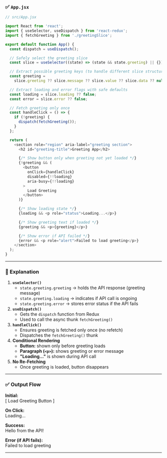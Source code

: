 ### ✅ `App.jsx`

```js
// src/App.jsx

import React from 'react';
import { useSelector, useDispatch } from 'react-redux';
import { fetchGreeting } from './greetingSlice';

export default function App() {
  const dispatch = useDispatch();

  // Safely select the greeting slice
  const slice = useSelector((state) => (state && state.greeting) || {});

  // Extract possible greeting keys (to handle different slice structures)
  const greeting =
    slice.greeting ?? slice.message ?? slice.value ?? slice.data ?? null;

  // Extract loading and error flags with safe defaults
  const loading = slice.loading ?? false;
  const error = slice.error ?? false;

  // Fetch greeting only once
  const handleClick = () => {
    if (!greeting) {
      dispatch(fetchGreeting());
    }
  };

  return (
    <section role="region" aria-label="greeting section">
      <h2 id="greeting-title">Greeting App</h2>

      {/* Show button only when greeting not yet loaded */}
      {!greeting && (
        <button
          onClick={handleClick}
          disabled={!!loading}
          aria-busy={!!loading}
        >
          Load Greeting
        </button>
      )}

      {/* Show loading state */}
      {loading && <p role="status">Loading...</p>}

      {/* Show greeting text if loaded */}
      {greeting && <p>{greeting}</p>}

      {/* Show error if API failed */}
      {error && <p role="alert">Failed to load greeting</p>}
    </section>
  );
}

```

---

### 🧠 Explanation

1. **`useSelector()`**
    - `state.greeting.greeting` → holds the API response (greeting message)
    - `state.greeting.loading` → indicates if API call is ongoing
    - `state.greeting.error` → stores error status if the API fails
2. **`useDispatch()`**
    - Gets the `dispatch` function from Redux
    - Used to call the async thunk `fetchGreeting()`
3. **`handleClick()`**
    - Ensures greeting is fetched only once (no refetch)
    - Dispatches the `fetchGreeting()` thunk
4. **Conditional Rendering**
    - **Button:** shown only before greeting loads
    - **Paragraph (`<p>`):** shows greeting or error message
    - **"Loading..."** is shown during API call
5. **No Re-Fetching**
    - Once greeting is loaded, button disappears

---

### ✅ Output Flow

**Initial:**  
[ Load Greeting Button ]

**On Click:**  
Loading...

**Success:**  
Hello from the API!

**Error (if API fails):**  
Failed to load greeting

---